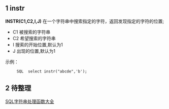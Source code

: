 ## 1 instr

**INSTR(C1,C2,I,J)** 在一个字符串中搜索指定的字符，返回发现指定的字符的位置;

-  C1    被搜索的字符串
-   C2    希望搜索的字符串
-   I     搜索的开始位置,默认为1
-   J     出现的位置,默认为1

示例：

```
     SQL  select instr("abcde",'b');
```

## 2 待整理

[SQL字符串处理函数大全](http://www.cnblogs.com/andy2005/archive/2007/12/04/981864.html)


